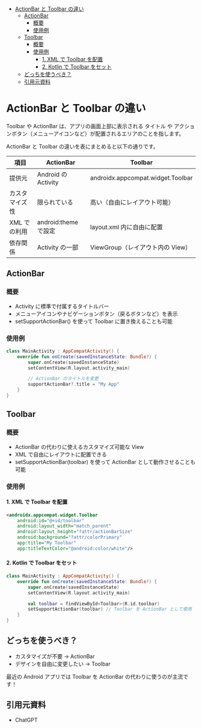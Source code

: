 - [ActionBar と Toolbar の違い](#actionbar-と-toolbar-の違い)
  - [ActionBar](#actionbar)
    - [概要](#概要)
    - [使用例](#使用例)
  - [Toolbar](#toolbar)
    - [概要](#概要-1)
    - [使用例](#使用例-1)
      - [1. XML で Toolbar を配置](#1-xml-で-toolbar-を配置)
      - [2. Kotlin で Toolbar をセット](#2-kotlin-で-toolbar-をセット)
  - [どっちを使うべき？](#どっちを使うべき)
  - [引用元資料](#引用元資料)


# ActionBar と Toolbar の違い

Toolbar や ActionBar は、アプリの画面上部に表示される タイトル や アクションボタン（メニューアイコンなど）が配置されるエリアのことを指します。

ActionBar と Toolbar の違いを表にまとめると以下の通りです。

| 項目           | ActionBar            | Toolbar                           |
| -------------- | -------------------- | --------------------------------- |
| 提供元         | Android の Activity  | androidx.appcompat.widget.Toolbar |
| カスタマイズ性 | 限られている         | 高い（自由にレイアウト可能）      |
| XML での利用   | android:theme で設定 | layout.xml 内に自由に配置         |
| 依存関係       | Activity の一部      | ViewGroup（レイアウト内の View）  |


## ActionBar

### 概要

- Activity に標準で付属するタイトルバー
- メニューアイコンやナビゲーションボタン（戻るボタンなど）を表示
- setSupportActionBar() を使って Toolbar に置き換えることも可能


### 使用例

```kotlin
class MainActivity : AppCompatActivity() {
    override fun onCreate(savedInstanceState: Bundle?) {
        super.onCreate(savedInstanceState)
        setContentView(R.layout.activity_main)

        // ActionBar のタイトルを変更
        supportActionBar?.title = "My App"
    }
}
```


## Toolbar

### 概要

- ActionBar の代わりに使えるカスタマイズ可能な View
- XML で自由にレイアウトに配置できる
- setSupportActionBar(toolbar) を使って ActionBar として動作させることも可能


### 使用例

#### 1. XML で Toolbar を配置

```xml
<androidx.appcompat.widget.Toolbar
    android:id="@+id/toolbar"
    android:layout_width="match_parent"
    android:layout_height="?attr/actionBarSize"
    android:background="?attr/colorPrimary"
    app:title="My Toolbar"
    app:titleTextColor="@android:color/white"/>
```


#### 2. Kotlin で Toolbar をセット

```kotlin
class MainActivity : AppCompatActivity() {
    override fun onCreate(savedInstanceState: Bundle?) {
        super.onCreate(savedInstanceState)
        setContentView(R.layout.activity_main)

        val toolbar = findViewById<Toolbar>(R.id.toolbar)
        setSupportActionBar(toolbar) // Toolbar を ActionBar として使用
    }
}
```


## どっちを使うべき？

- カスタマイズが不要 → ActionBar
- デザインを自由に変更したい → Toolbar

最近の Android アプリでは Toolbar を ActionBar の代わりに使うのが主流です！


## 引用元資料

- ChatGPT


